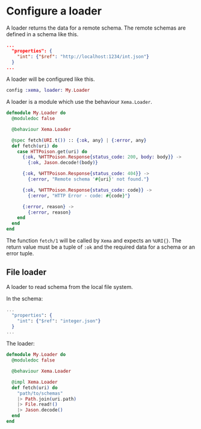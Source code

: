 # Configure a loader

A loader returns the data for a remote schema. The remote schemas are defined
in a schema like this.

```json
...
  "properties": {
    "int": {"$ref": "http://localhost:1234/int.json"}
  }
...
```

A loader will be configured like this.

```elixir
config :xema, loader: My.Loader
```

A loader is a module which use the behaviour `Xema.Loader`.

```elixir
defmodule My.Loader do
  @moduledoc false

  @behaviour Xema.Loader

  @spec fetch(URI.t()) :: {:ok, any} | {:error, any}
  def fetch(uri) do
    case HTTPoison.get(uri) do
      {:ok, %HTTPoison.Response{status_code: 200, body: body}} ->
        {:ok, Jason.decode!(body)}

      {:ok, %HTTPoison.Response{status_code: 404}} ->
        {:error, "Remote schema '#{uri}' not found."}

      {:ok, %HTTPoison.Response{status_code: code}} ->
        {:error, "HTTP Error - code: #{code}"}

      {:error, reason} ->
        {:error, reason}
    end
  end
end
```

The function `fetch/1` will be called by `Xema` and expects an `%URI{}`. The
return value must be a tuple of `:ok` and the required data for a schema or an
error tuple.

## File loader

A loader to read schema from the local file system.

In the schema:
```elixir
...
  "properties": {
    "int": {"$ref": "integer.json"}
  }
...
```

The loader:
```elixir
defmodule My.Loader do
  @moduledoc false

  @behaviour Xema.Loader

  @impl Xema.Loader
  def fetch(uri) do
    "path/to/schemas"
    |> Path.join(uri.path)
    |> File.read!()
    |> Jason.decode()
  end
end
```
